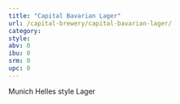 ```yaml
---
title: "Capital Bavarian Lager"
url: /capital-brewery/capital-bavarian-lager/
category: 
style: 
abv: 0
ibu: 0
srm: 0
upc: 0
---
```

Munich Helles style Lager
